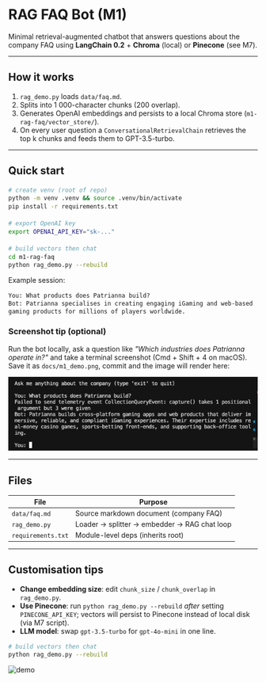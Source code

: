 # RAG FAQ Bot (M1)

Minimal retrieval-augmented chatbot that answers questions about the company FAQ using **LangChain 0.2** + **Chroma** (local) or **Pinecone** (see M7).

---

## How it works
1. `rag_demo.py` loads `data/faq.md`.
2. Splits into 1 000-character chunks (200 overlap).
3. Generates OpenAI embeddings and persists to a local Chroma store (`m1-rag-faq/vector_store/`).
4. On every user question a `ConversationalRetrievalChain` retrieves the top k chunks and feeds them to GPT-3.5-turbo.

---

## Quick start
```bash
# create venv (root of repo)
python -m venv .venv && source .venv/bin/activate
pip install -r requirements.txt

# export OpenAI key
export OPENAI_API_KEY="sk-..."

# build vectors then chat
cd m1-rag-faq
python rag_demo.py --rebuild
```

Example session:
```
You: What products does Patrianna build?
Bot: Patrianna specialises in creating engaging iGaming and web-based gaming products for millions of players worldwide.
```

### Screenshot tip (optional)
Run the bot locally, ask a question like *"Which industries does Patrianna operate in?"* and take a terminal screenshot (Cmd + Shift + 4 on macOS). Save it as `docs/m1_demo.png`, commit and the image will render here:

![demo](../docs/m1_demo.png)

---

## Files
| File | Purpose |
|------|---------|
| `data/faq.md` | Source markdown document (company FAQ) |
| `rag_demo.py` | Loader → splitter → embedder → RAG chat loop |
| `requirements.txt` | Module-level deps (inherits root) |

---

## Customisation tips
* **Change embedding size**: edit `chunk_size` / `chunk_overlap` in `rag_demo.py`.
* **Use Pinecone**: run `python rag_demo.py --rebuild` *after* setting `PINECONE_API_KEY`; vectors will persist to Pinecone instead of local disk (via M7 script).
* **LLM model**: swap `gpt-3.5-turbo` for `gpt-4o-mini` in one line.

```bash
# build vectors then chat
python rag_demo.py --rebuild
```

![demo](../docs/query_1.png) 